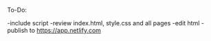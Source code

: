 To-Do:

-include script
-review index.html, style.css and all pages
-edit html
-publish to https://app.netlify.com